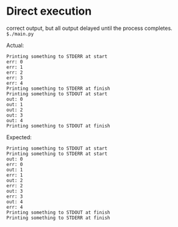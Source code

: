# Direct execution 

correct output, but all output delayed until the process completes.
`$./main.py`

Actual:

```
Printing something to STDERR at start
err: 0
err: 1
err: 2
err: 3
err: 4
Printing something to STDERR at finish
Printing something to STDOUT at start
out: 0
out: 1
out: 2
out: 3
out: 4
Printing something to STDOUT at finish
```

Expected:

```
Printing something to STDOUT at start
Printing something to STDERR at start
out: 0
err: 0
out: 1
err: 1
out: 2
err: 2
out: 3
err: 3
out: 4
err: 4
Printing something to STDOUT at finish
Printing something to STDERR at finish
```
